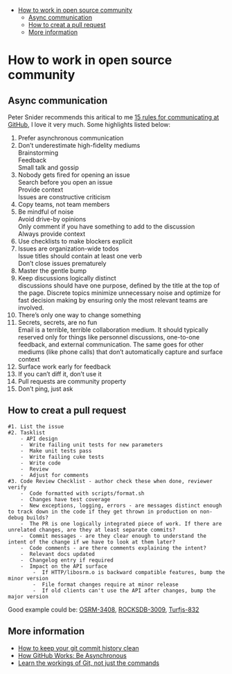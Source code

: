 - [How to work in open source community](#how-to-work-in-open-source-community)
  - [Async communication](#async-communication)
  - [How to creat a pull request](#how-to-creat-a-pull-request)
  - [More information](#more-information)

# How to work in open source community

## Async communication

Peter Snider recommends this aritical to me [15 rules for communicating at GitHub](https://ben.balter.com/2014/11/06/rules-of-communicating-at-github/), I love it very much.  Some highlights listed below:

1. Prefer asynchronous communication  
2. Don’t underestimate high-fidelity mediums  
Brainstorming  
Feedback  
Small talk and gossip  
3. Nobody gets fired for opening an issue    
Search before you open an issue  
Provide context  
Issues are constructive criticism  
4. Copy teams, not team members  
5. Be mindful of noise  
Avoid drive-by opinions  
Only comment if you have something to add to the discussion  
Always provide context   
6. Use checklists to make blockers explicit  
7. Issues are organization-wide todos  
Issue titles should contain at least one verb  
Don’t close issues prematurely   
8. Master the gentle bump  
9. Keep discussions logically distinct  
discussions should have one purpose, defined by the title at the top of the page.  Discrete topics minimize unnecessary noise and optimize for fast decision making by ensuring only the most relevant teams are involved.  
10. There’s only one way to change something  
11. Secrets, secrets, are no fun  
Email is a terrible, terrible collaboration medium.  It should typically reserved only for things like personnel discussions, one-to-one feedback, and external communication. The same goes for other mediums (like phone calls) that don’t automatically capture and surface context  
12. Surface work early for feedback  
13. If you can’t diff it, don’t use it  
14. Pull requests are community property  
15. Don’t ping, just ask  




## How to creat a pull request
```
#1. List the issue
#2. Tasklist
    - API design
    -  Write failing unit tests for new parameters
    -  Make unit tests pass
    -  Write failing cuke tests
    -  Write code
    -  Review
    -  Adjust for comments
#3. Code Review Checklist - author check these when done, reviewer verify
    -  Code formatted with scripts/format.sh
    -  Changes have test coverage
    -  New exceptions, logging, errors - are messages distinct enough to track down in the code if they get thrown in production on non-debug builds?
    -  The PR is one logically integrated piece of work. If there are unrelated changes, are they at least separate commits?
    -  Commit messages - are they clear enough to understand the intent of the change if we have to look at them later?
    -  Code comments - are there comments explaining the intent?
    -  Relevant docs updated
    -  Changelog entry if required
    -  Impact on the API surface
        -  If HTTP/libosrm.o is backward compatible features, bump the minor version
        -  File format changes require at minor release
        -  If old clients can't use the API after changes, bump the major version

```
Good example could be: [OSRM-3408](https://github.com/Project-OSRM/osrm-backend/pull/3408), [ROCKSDB-3009](https://github.com/facebook/rocksdb/pull/3009), [Turfjs-832](https://github.com/Turfjs/turf/pull/832)



## More information
- [How to keep your git commit history clean](https://about.gitlab.com/2018/06/07/keeping-git-commit-history-clean/)
- [How GitHub Works: Be Asynchronous](https://zachholman.com/posts/how-github-works-asynchronous/)
- [Learn the workings of Git, not just the commands](https://developer.ibm.com/tutorials/d-learn-workings-git/)



